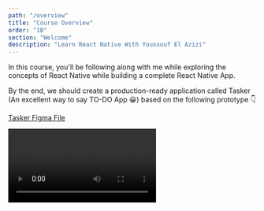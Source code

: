 ```yaml
---
path: "/overview"
title: "Course Overview"
order: "1B"
section: "Welcome"
description: "Learn React Native With Youssouf El Azizi"
---
```


In this course, you'll be following along with me while exploring the concepts of React Native while building a complete React Native App.

By the end, we should create a production-ready application called Tasker (An excellent way to say TO-DO App 😀) based on the following prototype 👇

[Tasker Figma File ](https://www.figma.com/file/bu3I2wAKP3s59tMO3Z2JWk/Tasker)

<video autoplay controls>

  <source
    src="https://user-images.githubusercontent.com/11137944/104899170-ccb18400-597a-11eb-8253-1f3ebe78fd1d.mov"
/>
Your browser does not support the video tag.
</video>

### To get the most out of the course:

✅ Make sure to practice what you are learning as much possible as you can

✅ Ask More Questions

### What we are going to learn in this course

✅ What is React Native ?

✅ What I need to know Before starting

✅ How to Get started

✅ Useful tools & script

✅ How to structure a React Native Project ?

✅ Debugging for React Native

✅ Components & Styling

✅ Advanced styling and How to create a design
system with restyle

✅ Forms in React Native

✅ Unit Test with react-native-testing-library

✅ List and scroll Views

✅ Network API with React native

✅ Navigation with React navigation

✅ Splash screen and App Icon

✅ Generate Certification for Android and IOS

✅ CI/CD using Appcenter

✅ Distribute App to users

✅ ....

